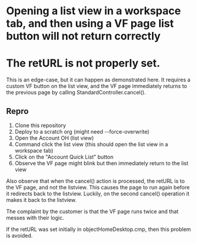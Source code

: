 # Opening a list view in a workspace tab, and then using a VF page list button will not return correctly
# The retURL is not properly set.

This is an edge-case, but it can happen as demonstrated here.  It requires a custom VF button on the list view, and the VF page immediately returns to the previous page by calling StandardController.cancel().

## Repro

1. Clone this repository
2. Deploy to a scratch org (might need --force-overwrite)
3. Open the Account OH (list view)
4. Command click the list view (this should open the list view in a workspace tab)
5. Click on the "Account Quick List" button
6. Observe the VF page might blink but then immediately return to the list view

Also observe that when the cancel() action is processed, the retURL is to the VF page, and not the listview.  This causes the page to run again before it redirects back to the listview.  Luckily, on the second cancel() operation it makes it back to the listview.

The complaint by the customer is that the VF page runs twice and that messes with their logic.

If the retURL was set initially in objectHomeDesktop.cmp, then this problem is avoided.

